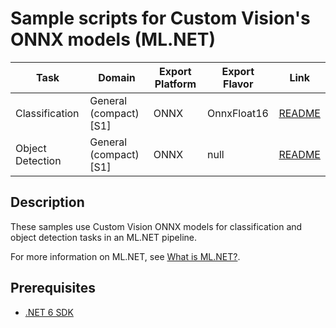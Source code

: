 # Sample scripts for Custom Vision's ONNX models (ML.NET)

| Task | Domain | Export Platform | Export Flavor | Link |
|------|--------|-----------------|---------------|------|
| Classification | General (compact) [S1] | ONNX | OnnxFloat16 | [README](classification_s1) |
| Object Detection | General (compact) [S1] | ONNX | null | [README](object_detection_s1) |

## Description

These samples use Custom Vision ONNX models for classification and object detection tasks in an ML.NET pipeline.

For more information on ML.NET, see [What is ML.NET?](https://learn.microsoft.com/dotnet/machine-learning/how-does-mldotnet-work).

## Prerequisites

- [.NET 6 SDK](https://dotnet.microsoft.com/en-us/download/dotnet/6.0)